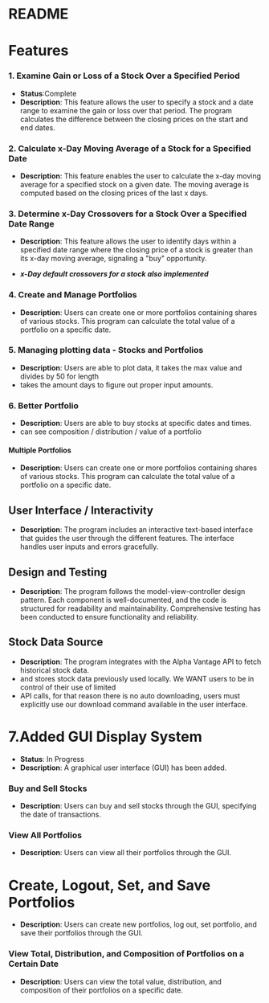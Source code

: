 # **README**

# **Features**

### **1. Examine Gain or Loss of a Stock Over a Specified Period**

* **Status**:Complete
* **Description**: This feature allows the user to specify a stock and a date range to examine the
  gain or loss over that period. The program calculates the difference between the closing prices on
  the start and end dates.

### **2. Calculate x-Day Moving Average of a Stock for a Specified Date**


* **Description**: This feature enables the user to calculate the x-day moving average for a
  specified stock on a given date. The moving average is computed based on the closing prices of the
  last x days.

### **3. Determine x-Day Crossovers for a Stock Over a Specified Date Range**


* **Description**: This feature allows the user to identify days within a specified date range where
  the closing price of a stock is greater than its x-day moving average, signaling a "buy"
  opportunity.

* ***x-Day default crossovers for a stock also implemented***

### **4. Create and Manage Portfolios**

* **Description**: Users can create one or more portfolios containing shares of various stocks. This
  program can calculate the total value of a portfolio on a specific date.

### **5. Managing plotting data - Stocks and Portfolios**


* **Description**: Users are able to plot data, it takes the max value and divides by 50 for length
* takes the amount days to figure out proper input amounts.

### **6. Better Portfolio**


* **Description**: Users are able to buy stocks at specific dates and times.
* can see composition / distribution / value of a portfolio

#### Multiple Portfolios


* **Description**: Users can create one or more portfolios containing shares of various stocks. This
  program can calculate the total value of a portfolio on a specific date.

## **User Interface / Interactivity**


* **Description**: The program includes an interactive text-based interface that guides the user
  through the different features. The interface handles user inputs and errors gracefully.

## **Design and Testing**


* **Description**: The program follows the model-view-controller design pattern. Each component is
  well-documented, and the code is structured for readability and maintainability. Comprehensive
  testing has been conducted to ensure functionality and reliability.

## **Stock Data Source**


* **Description**: The program integrates with the Alpha Vantage API to fetch historical stock data.
* and stores stock data previously used locally. We WANT users to be in control of their use of
  limited
* API calls, for that reason there is no auto downloading, users must explicitly use our download
  command available in the user interface.

# 7.Added GUI Display System



* **Status**: In Progress
* **Description**: A graphical user interface (GUI) has been added.

### **Buy and Sell Stocks**




* **Description**: Users can buy and sell stocks through the GUI, specifying the date of transactions.


### **View All Portfolios**




* **Description**: Users can view all their portfolios through the GUI.


# **Create, Logout, Set, and Save Portfolios**




* **Description**: Users can create new portfolios, log out, set portfolio, and save their portfolios through the GUI.


### **View Total, Distribution, and Composition of Portfolios on a Certain Date**




* **Description**: Users can view the total value, distribution, and composition of their portfolios on a specific date.
